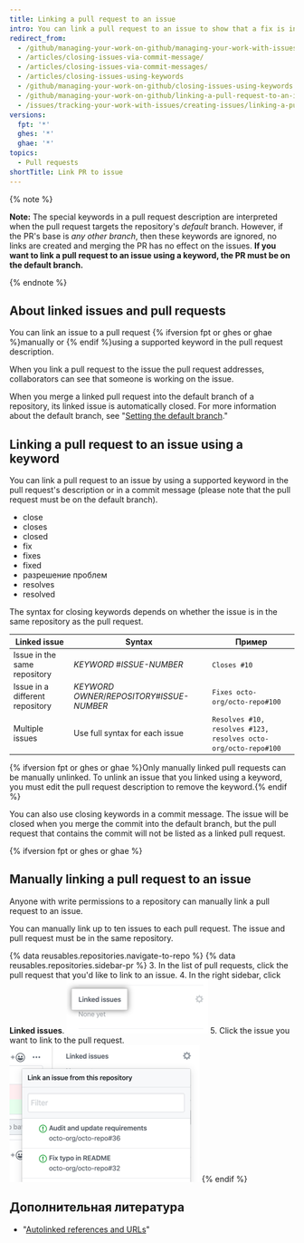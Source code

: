 ```yaml
---
title: Linking a pull request to an issue
intro: You can link a pull request to an issue to show that a fix is in progress and to automatically close the issue when the pull request is merged.
redirect_from:
  - /github/managing-your-work-on-github/managing-your-work-with-issues-and-pull-requests/linking-a-pull-request-to-an-issue
  - /articles/closing-issues-via-commit-message/
  - /articles/closing-issues-via-commit-messages/
  - /articles/closing-issues-using-keywords
  - /github/managing-your-work-on-github/closing-issues-using-keywords
  - /github/managing-your-work-on-github/linking-a-pull-request-to-an-issue
  - /issues/tracking-your-work-with-issues/creating-issues/linking-a-pull-request-to-an-issue
versions:
  fpt: '*'
  ghes: '*'
  ghae: '*'
topics:
  - Pull requests
shortTitle: Link PR to issue
---
```


{% note %}

**Note:** The special keywords in a pull request description are interpreted when the pull request targets the repository's *default* branch. However, if the PR's base is *any other branch*, then these keywords are ignored, no links are created and merging the PR has no effect on the issues. **If you want to link a pull request to an issue using a keyword, the PR must be on the default branch.**

{% endnote %}

## About linked issues and pull requests

You can link an issue to a pull request {% ifversion fpt or ghes or ghae %}manually or {% endif %}using a supported keyword in the pull request description.

When you link a pull request to the issue the pull request addresses, collaborators can see that someone is working on the issue.

When you merge a linked pull request into the default branch of a repository, its linked issue is automatically closed. For more information about the default branch, see "[Setting the default branch](/github/administering-a-repository/setting-the-default-branch)."

## Linking a pull request to an issue using a keyword

You can link a pull request to an issue by using a supported keyword in the pull request's description or in a commit message (please note that the pull request must be on the default branch).

* close
* closes
* closed
* fix
* fixes
* fixed
* разрешение проблем
* resolves
* resolved

The syntax for closing keywords depends on whether the issue is in the same repository as the pull request.

| Linked issue                    | Syntax                                        | Пример                                                         |
| ------------------------------- | --------------------------------------------- | -------------------------------------------------------------- |
| Issue in the same repository    | *KEYWORD* #*ISSUE-NUMBER*                     | `Closes #10`                                                   |
| Issue in a different repository | *KEYWORD* *OWNER*/*REPOSITORY*#*ISSUE-NUMBER* | `Fixes octo-org/octo-repo#100`                                 |
| Multiple issues                 | Use full syntax for each issue                | `Resolves #10, resolves #123, resolves octo-org/octo-repo#100` |

{% ifversion fpt or ghes or ghae %}Only manually linked pull requests can be manually unlinked. To unlink an issue that you linked using a keyword, you must edit the pull request description to remove the keyword.{% endif %}

You can also use closing keywords in a commit message. The issue will be closed when you merge the commit into the default branch, but the pull request that contains the commit will not be listed as a linked pull request.


{% ifversion fpt or ghes or ghae %}
## Manually linking a pull request to an issue

Anyone with write permissions to a repository can manually link a pull request to an issue.

You can manually link up to ten issues to each pull request. The issue and pull request must be in the same repository.

{% data reusables.repositories.navigate-to-repo %}
{% data reusables.repositories.sidebar-pr %}
3. In the list of pull requests, click the pull request that you'd like to link to an issue.
4. In the right sidebar, click **Linked issues**. ![Linked issues in the right sidebar](/assets/images/help/pull_requests/linked-issues.png)
5. Click the issue you want to link to the pull request. ![Drop down to link issue](/assets/images/help/pull_requests/link-issue-drop-down.png)
{% endif %}

## Дополнительная литература

- "[Autolinked references and URLs](/articles/autolinked-references-and-urls/#issues-and-pull-requests)"
